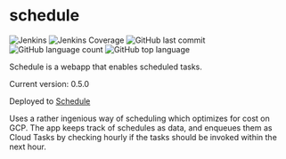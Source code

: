 # schedule 
![Jenkins](https://img.shields.io/jenkins/build/http/trevorism-build.eastus.cloudapp.azure.com/schedule)
![Jenkins Coverage](https://img.shields.io/jenkins/coverage/jacoco/http/trevorism-build.eastus.cloudapp.azure.com/schedule)
![GitHub last commit](https://img.shields.io/github/last-commit/trevorism/schedule)
![GitHub language count](https://img.shields.io/github/languages/count/trevorism/schedule)
![GitHub top language](https://img.shields.io/github/languages/top/trevorism/schedule)

Schedule is a webapp that enables scheduled tasks.

Current version: 0.5.0

Deployed to [Schedule](https://schedule.datastore.trevorism.com/)

Uses a rather ingenious way of scheduling which optimizes for cost on GCP. 
The app keeps track of schedules as data, and enqueues them as Cloud Tasks by checking hourly if the tasks should be invoked within the next hour.

